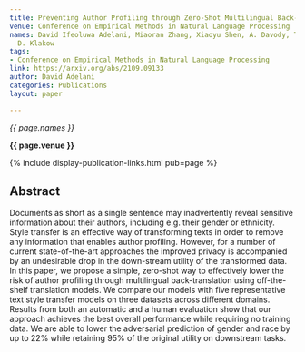 ```yaml
---
title: Preventing Author Profiling through Zero-Shot Multilingual Back-Translation
venue: Conference on Empirical Methods in Natural Language Processing
names: David Ifeoluwa Adelani, Miaoran Zhang, Xiaoyu Shen, A. Davody, Thomas Kleinbauer,
  D. Klakow
tags:
- Conference on Empirical Methods in Natural Language Processing
link: https://arxiv.org/abs/2109.09133
author: David Adelani
categories: Publications
layout: paper

---
```


*{{ page.names }}*

**{{ page.venue }}**

{% include display-publication-links.html pub=page %}

## Abstract

Documents as short as a single sentence may inadvertently reveal sensitive information about their authors, including e.g. their gender or ethnicity. Style transfer is an effective way of transforming texts in order to remove any information that enables author profiling. However, for a number of current state-of-the-art approaches the improved privacy is accompanied by an undesirable drop in the down-stream utility of the transformed data. In this paper, we propose a simple, zero-shot way to effectively lower the risk of author profiling through multilingual back-translation using off-the-shelf translation models. We compare our models with five representative text style transfer models on three datasets across different domains. Results from both an automatic and a human evaluation show that our approach achieves the best overall performance while requiring no training data. We are able to lower the adversarial prediction of gender and race by up to 22% while retaining 95% of the original utility on downstream tasks.